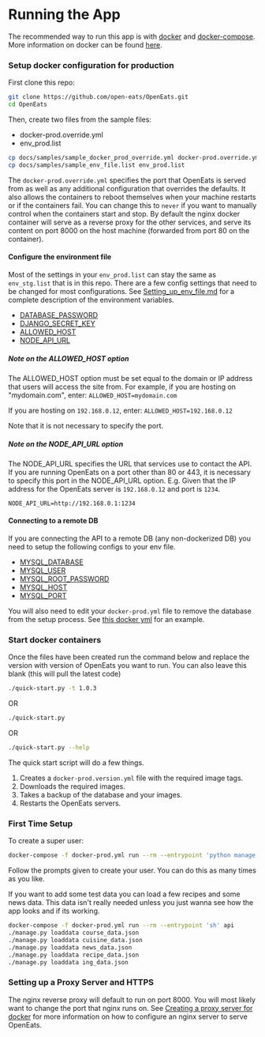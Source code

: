 # Running the App

The recommended way to run this app is with [docker](https://hub.docker.com/search/?type=edition&offering=community) and [docker-compose](https://docs.docker.com/compose/install/#prerequisites). 
More information on docker can be found [here](https://www.docker.com/what-docker).

### Setup docker configuration for production

First clone this repo:
```bash
git clone https://github.com/open-eats/OpenEats.git
cd OpenEats
```

Then, create two files from the sample files:
- docker-prod.override.yml
- env_prod.list

```bash
cp docs/samples/sample_docker_prod_override.yml docker-prod.override.yml
cp docs/samples/sample_env_file.list env_prod.list
```

The `docker-prod.override.yml` specifies the port that OpenEats is served from as well as any additional configuration that overrides the defaults. 
It also allows the containers to reboot themselves when your machine restarts or if the containers fail. You can change this to `never` if you want to manually control when the containers start and stop.
By default the nginx docker container will serve as a reverse proxy for the other services, and serve its content on port 8000 on the host machine (forwarded from port 80 on the container).

#### Configure the environment file
Most of the settings in your `env_prod.list` can stay the same as `env_stg.list` that is in this repo. There are a few config settings that need to be changed for most configurations. 
See [Setting_up_env_file.md](Setting_up_env_file.md) for a complete description of the environment variables.

- [DATABASE_PASSWORD](Setting_up_env_file.md#MYSQL_ROOT_PASSWORD)
- [DJANGO_SECRET_KEY](Setting_up_env_file.md#DJANGO_SECRET_KEY)
- [ALLOWED_HOST](Setting_up_env_file.md#ALLOWED_HOST)
- [NODE_API_URL](Setting_up_env_file.md#NODE_API_URL)


##### Note on the ALLOWED_HOST option
The ALLOWED_HOST option must be set equal to the domain or IP address that users will access the site from.
For example, if you are hosting on "mydomain.com", enter:
``ALLOWED_HOST=mydomain.com``

If you are hosting on `192.168.0.12`, enter:
``ALLOWED_HOST=192.168.0.12``

Note that it is not necessary to specify the port.

##### Note on the NODE_API_URL option
 
The NODE_API_URL specifies the URL that services use to contact the API.
If you are running OpenEats on a port other than 80 or 443, it is necessary to specify this port in the NODE_API_URL option.
E.g. Given that the IP address for the OpenEats server is `192.168.0.12` and port is `1234`.

``NODE_API_URL=http://192.168.0.1:1234``

#### Connecting to a remote DB
If you are connecting the API to a remote DB (any non-dockerized DB) you need to setup the following configs to your env file.

- [MYSQL_DATABASE](Setting_up_env_file.md#MYSQL_DATABASE)
- [MYSQL_USER](Setting_up_env_file.md#MYSQL_USER)
- [MYSQL_ROOT_PASSWORD](Setting_up_env_file.md#MYSQL_ROOT_PASSWORD)
- [MYSQL_HOST](Setting_up_env_file.md#MYSQL_HOST)
- [MYSQL_PORT](Setting_up_env_file.md#MYSQL_PORT)

You will also need to edit your `docker-prod.yml` file to remove the database from the setup process. See [this docker yml](samples/sample_docker_prod_remote_db.yml) for an example.

### Start docker containers

Once the files have been created run the command below and replace the version with version of OpenEats you want to run. You can also leave this blank (this will pull the latest code)

```bash
./quick-start.py -t 1.0.3
```
OR
```bash
./quick-start.py
```
OR
```bash
./quick-start.py --help
```

The quick start script will do a few things.
1. Creates a `docker-prod.version.yml` file with the required image tags.
2. Downloads the required images.
3. Takes a backup of the database and your images.
4. Restarts the OpenEats servers.

### First Time Setup

To create a super user:
``` bash
docker-compose -f docker-prod.yml run --rm --entrypoint 'python manage.py createsuperuser' api
```
Follow the prompts given to create your user. You can do this as many times as you like.

If you want to add some test data you can load a few recipes and some news data. This data isn't really needed unless you just wanna see how the app looks and if its working.
```bash
docker-compose -f docker-prod.yml run --rm --entrypoint 'sh' api
./manage.py loaddata course_data.json
./manage.py loaddata cuisine_data.json
./manage.py loaddata news_data.json
./manage.py loaddata recipe_data.json
./manage.py loaddata ing_data.json
```

### Setting up a Proxy Server and HTTPS
The nginx reverse proxy will default to run on port 8000. You will most likely want to change the port that nginx runs on. 
See [Creating a proxy server for docker](Creating_a_proxy_server_for_docker.md) for more information on how to configure an nginx server to serve OpenEats.
